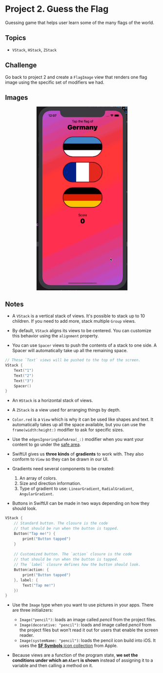 
# Project 2. Guess the Flag

Guessing game that helps user learn some of the many flags of the world.

## Topics

- `VStack`, `HStack`, `ZStack`

## Challenge

Go back to project 2 and create a `FlagImage` view that renders one flag image using the specific set of modifiers we had.



## Images

<p align="center"><img src="./img/run-example.gif" height="600px"></p>

## Notes

- A `VStack` is a vertical stack of views. It's possible to stack up to 10 children. If you need to add more, stack multiple `Group` views.

- By default, `VStack` aligns its views to be centered. You can customize this behavior using the `alignment` property.

- You can use `Spacer` views to push the contents of a stack to one side. A Spacer will automatically take up all the remaining space.

```swift
// These `Text` views will be pushed to the top of the screen.
VStack {
    Text("1")
    Text("2")
    Text("3")
    Spacer()
}
```
- An `HStack` is a horizontal stack of views.

- A `ZStack` is a view used for arranging things by depth.

- `Color.red` is a `View` which is why it can be used like shapes and text. It automatically takes up all the space available, but you can use the `frame(width:height:)` modifier to ask for specific sizes.

- Use the `edgesIgnoringSafeArea(_:)` modifier when you want your content to go under the [safe area](https://developer.apple.com/documentation/uikit/uiview/positioning_content_relative_to_the_safe_area).

- SwiftUI gives us **three kinds** of **gradients** to work with. They also conform to `View` so they can be drawn in our UI.

- Gradients need several components to be created: 
    1. An array of colors.
    2. Size and direction information.
    3. Type of gradient to use: `LinearGradient`, `RadialGradient`, `AngularGradient`.

- Buttons in SwiftUI can be made in two ways depending on how they should look.

```swift 
VStack {
    // Standard button. The closure is the code 
    // that should be run when the button is tapped.
    Button("Tap me!") {
        print("Button tapped")
    }

    // Customized button. The `action` closure is the code 
    // that should be run when the button is tapped.
    // The `label` closure defines how the button should look.
    Button(action: {
        print("Button tapped")
    }, label: {
        Text("Tap me!")
    })
}
```

- Use the `Image` type when you want to use pictures in your apps. There are three initializers:
    - `Image("pencil")`: loads an image called *pencil* from the project files.
    - `Image(decorative: "pencil")`: loads and image called *pencil* from the project files but won't read it out for users that enable the screen reader.
    - `Image(systemName: "pencil")`: loads the pencil icon build into iOS. It uses the [**SF Symbols** icon collection](https://developer.apple.com/design/human-interface-guidelines/sf-symbols/overview/) from Apple.

- Because views are a function of the program state, **we set the conditions under which an `Alert` is shown** instead of assigning it to a variable and then calling a method on it. 